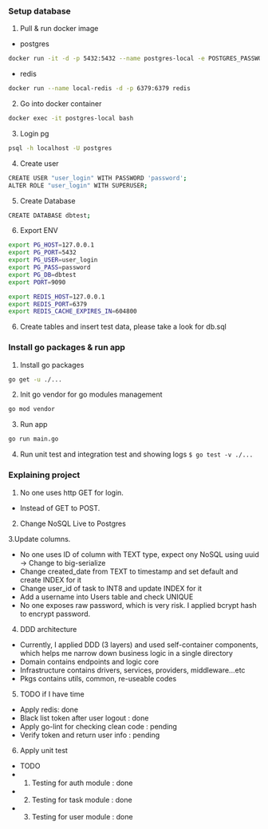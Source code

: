 ### Setup database

1. Pull & run docker image

- postgres

```bash
docker run -it -d -p 5432:5432 --name postgres-local -e POSTGRES_PASSWORD=password postgres
```

- redis

```bash
docker run --name local-redis -d -p 6379:6379 redis
```

2. Go into docker container

```bash
docker exec -it postgres-local bash
```

3. Login pg

```bash
psql -h localhost -U postgres
```

4. Create user

```bash
CREATE USER "user_login" WITH PASSWORD 'password';
ALTER ROLE "user_login" WITH SUPERUSER;
```

5. Create Database

```bash
CREATE DATABASE dbtest;
```

6. Export ENV

```bash
export PG_HOST=127.0.0.1
export PG_PORT=5432
export PG_USER=user_login
export PG_PASS=password
export PG_DB=dbtest
export PORT=9090

export REDIS_HOST=127.0.0.1
export REDIS_PORT=6379
export REDIS_CACHE_EXPIRES_IN=604800
```

6. Create tables and insert test data, please take a look for db.sql

### Install go packages & run app

1. Install go packages

```bash
go get -u ./...
```

2. Init go vendor for go modules management

```bash
go mod vendor
```

3. Run app

```bash
go run main.go
```

4. Run unit test and integration test and showing logs
 `$ go test -v ./...`

### Explaining project

1. No one uses http GET for login.

- Instead of GET to POST.

2. Change NoSQL Live to Postgres

3.Update columns.

- No one uses ID of column with TEXT type, expect ony NoSQL using uuid -> Change to big-serialize
- Change created_date from TEXT to timestamp and set default and create INDEX for it
- Change user_id of task to INT8 and update INDEX for it
- Add a username into Users table and check UNIQUE
- No one exposes raw password, which is very risk. I applied bcrypt hash to encrypt password.

4. DDD architecture

- Currently, I applied DDD (3 layers) and used self-container components, which helps me narrow down business logic in a single directory
- Domain contains endpoints and logic core
- Infrastructure contains drivers, services, providers, middleware...etc
- Pkgs contains utils, common, re-useable codes

5. TODO if I have time

- Apply redis: done
- Black list token after user logout : done
- Apply go-lint for checking clean code : pending
- Verify token and return user info : pending

6. Apply unit test

- TODO
- 1. Testing for auth module : done
- 2. Testing for task module : done
- 3. Testing for user module : done

